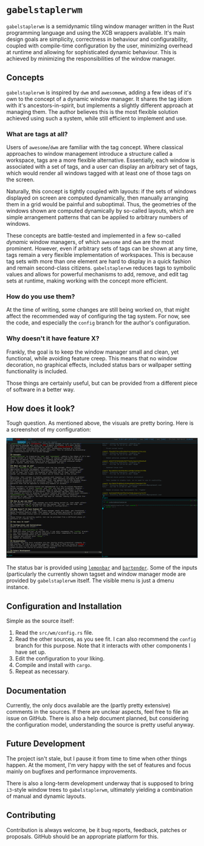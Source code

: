 # `gabelstaplerwm`
`gabelstaplerwm` is a semidynamic tiling window manager written in the Rust
programming language and using the XCB wrappers available. It's main design
goals are simplicity, correctness in behaviour and configurability, coupled
with compile-time configuration by the user, minimizing overhead at runtime
and allowing for sophisticated dynamic behaviour. This is achieved by minimizing
the responsibilities of the window manager.

## Concepts
`gabelstaplerwm` is inspired by `dwm` and `awesomewm`, adding a few ideas of it's own
to the concept of a dynamic window manager. It shares the tag idiom with it's
ancestors-in-spirit, but implements a slightly different approach at managing
them. The author believes this is the most flexible solution achieved using
such a system, while still efficient to implement and use.

### What are tags at all?
Users of `awesome`/`dwm` are familiar with the tag concept. Where classical
approaches to window management introduce a structure called a workspace, tags
are a more flexible alternative. Essentially, each window is associated with
a set of tags, and a user can display an arbitrary set of tags, which would
render all windows tagged with at least one of those tags on the screen.

Naturally, this concept is tightly coupled with layouts: if the sets of windows
displayed on screen are computed dynamically, then manually arranging them in
a grid would be painful and suboptimal. Thus, the geometries of the windows shown
are computed dynamically by so-called layouts, which are simple arrangement
patterns that can be applied to arbitrary numbers of windows.

These concepts are battle-tested and implemented in a few so-called *dynamic*
window managers, of which `awesome` and `dwm` are the most prominent. However,
even if arbitrary sets of tags can be shown at any time, tags remain a very
flexible implementation of workspaces. This is because tag sets with more than
one element are hard to display in a quick fashion and remain second-class citizens.
`gabelstaplerwm` reduces tags to symbolic values and allows for powerful
mechanisms to add, remove, and edit tag sets at runtime, making working with the
concept more efficient.

### How do you use them?
At the time of writing, some changes are still being worked on, that might affect
the recommended way of configuring the tag system. For now, see the code, and
especially the `config` branch for the author's configuration.

### Why doesn't it have feature X?
Frankly, the goal is to keep the window manager small and clean, yet functional,
while avoiding feature creep. This means that no window decoration, no graphical
effects, included status bars or wallpaper setting functionality is included.

Those things are certainly useful, but can be provided from a different piece of
software in a better way.

## How does it look?
Tough question. As mentioned above, the visuals are pretty boring. Here is a
screenshot of my configuration:

![screen](screenshot.png)

The status bar is provided using [`lemonbar`](https://github.com/LemonBoy/bar) and
[`bartender`](https://github.com/ibabushkin/bartender). Some of the inputs (particularly
the currently shown tagset and window manager mode are provided by `gabelstaplerwm`
itself. The visible menu is just a dmenu instance.

## Configuration and Installation
Simple as the source itself:

1. Read the `src/wm/config.rs` file.
2. Read the other sources, as you see fit. I can also recommend the `config` branch
   for this purpose. Note that it interacts with other components I have set up.
3. Edit the configuration to your liking.
4. Compile and install with `cargo`.
5. Repeat as necessary.

## Documentation
Currently, the only docs available are the (partly pretty extensive) comments in
the sources. If there are unclear aspects, feel free to file an issue on GitHub.
There is also a help document planned, but considering the configuration model,
understanding the source is pretty useful anyway.

## Future Development
The project isn't stale, but I pause it from time to time when other things happen.
At the moment, I'm very happy with the set of features and focus mainly on bugfixes
and performance improvements.

There is also a long-term development underway that is supposed to bring `i3`-style
window trees to `gabelstaplerwm`, ultimately yielding a combination of manual and
dynamic layouts.

## Contributing
Contribution is always welcome, be it bug reports, feedback, patches or proposals.
GitHub should be an appropriate platform for this.

